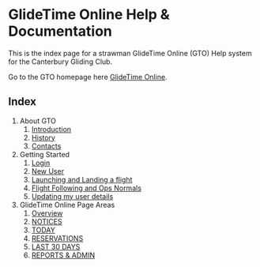 # GlideTime Online Help & Documentation

This is the index page for a strawman GlideTime Online (GTO) Help system for the Canterbury Gliding Club.

Go to the GTO homepage here [GlideTime Online](https://canterburyglidingclub.nz/gto "The new and best way to record CGC time logs").

## Index

1. About GTO
    1. [Introduction](./Introduction.md)
    1. [History](./History.md)
    1. [Contacts](./Contacts.md)
1. Getting Started
    1. [Login](./Login.md)
    1. [New User](./New_user.md)
    1. [Launching and Landing a flight](./New_flight.md)
    1. [Flight Following and Ops Normals](./Flight_following.md)
    1. [Updating my user details](./User_details.md)
1.  GlideTime Online Page Areas
    1. [Overview](./Overview.md)
    1. [NOTICES](./Notices.md) 
    1. [TODAY](./Today.md) 
    1. [RESERVATIONS](./Reservations.md) 
    1. [LAST 30 DAYS](./Last_30_days.md) 
    1. [REPORTS & ADMIN](./Reports_admin.md)
